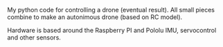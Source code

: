 My python code for controlling a drone (eventual result). All small pieces combine to make an autonimous drone (based on RC model).

Hardware is based around the Raspberry PI and Pololu IMU, servocontrol and other sensors.